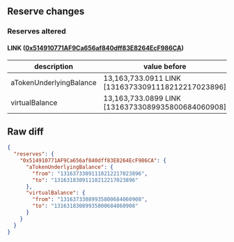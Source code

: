 ## Reserve changes

### Reserves altered

#### LINK ([0x514910771AF9Ca656af840dff83E8264EcF986CA](https://etherscan.io/address/0x514910771AF9Ca656af840dff83E8264EcF986CA))

| description | value before | value after |
| --- | --- | --- |
| aTokenUnderlyingBalance | 13,163,733.0911 LINK [13163733091118212217023896] | 13,163,183.0911 LINK [13163183091118212217023896] |
| virtualBalance | 13,163,733.0899 LINK [13163733089935800684060908] | 13,163,183.0899 LINK [13163183089935800684060908] |


## Raw diff

```json
{
  "reserves": {
    "0x514910771AF9Ca656af840dff83E8264EcF986CA": {
      "aTokenUnderlyingBalance": {
        "from": "13163733091118212217023896",
        "to": "13163183091118212217023896"
      },
      "virtualBalance": {
        "from": "13163733089935800684060908",
        "to": "13163183089935800684060908"
      }
    }
  }
}
```